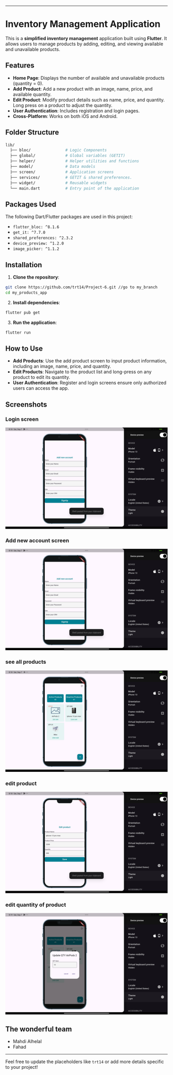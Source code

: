 
---

# Inventory Management Application

This is a **simplified inventory management** application built using **Flutter**. It allows users to manage products by adding, editing, and viewing available and unavailable products.

## Features

- **Home Page**: Displays the number of available and unavailable products (quantity = 0).
- **Add Product**: Add a new product with an image, name, price, and available quantity.
- **Edit Product**: Modify product details such as name, price, and quantity. Long press on a product to adjust the quantity.
- **User Authentication**: Includes registration and login pages.
- **Cross-Platform**: Works on both iOS and Android.

## Folder Structure

```bash
lib/
  ├── bloc/               # Logic Components
  ├── global/             # Global variables (GETIT)
  ├── helper/             # Helper utilities and functions
  ├── model/              # Data models
  ├── screen/             # Application screens
  ├── services/           # GETIT & shared preferences.
  ├── widget/             # Reusable widgets
  └── main.dart           # Entry point of the application
```

## Packages Used

The following Dart/Flutter packages are used in this project:

- `flutter_bloc: ^8.1.6`
- `get_it: ^7.7.0`
- `shared_preferences: ^2.3.2`
- `device_preview: ^1.2.0`
- `image_picker: ^1.1.2`

## Installation

1. **Clone the repository**:

```bash
git clone https://github.com/trt14/Project-6.git //go to my_branch
cd my_products_app
```

2. **Install dependencies**:

```bash
flutter pub get
```

3. **Run the application**:

```bash
flutter run
```

## How to Use

- **Add Products**: Use the add product screen to input product information, including an image, name, price, and quantity.
- **Edit Products**: Navigate to the product list and long-press on any product to edit its quantity.
- **User Authentication**: Register and login screens ensure only authorized users can access the app.

## Screenshots

### Login screen
![alt text](./screenshot/add_new_account.jpg)

### Add new account screen
![alt text](./screenshot/add_new_account.jpg)

### see all products
![alt text](./screenshot/show_producs.jpg)

### edit product
![alt text](./screenshot/edit_product.jpg)

### edit quantity of product
![alt text](./screenshot/edit_quantity.jpg)



## The wonderful team

- Mahdi Alhelal
- Fahad 

---

Feel free to update the placeholders like `trt14` or add more details specific to your project!